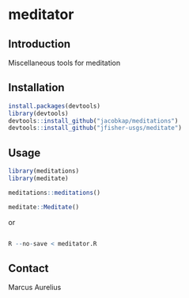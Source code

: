 # meditator

## Introduction

Miscellaneous tools for meditation


## Installation

```r
install.packages(devtools)
library(devtools)
devtools::install_github("jacobkap/meditations")
devtools::install_github("jfisher-usgs/meditate")
```

## Usage

```r
library(meditations)
library(meditate)

meditations::meditations()

meditate::Meditate()

```

or

```r

R --no-save < meditator.R

```

## Contact

Marcus Aurelius


